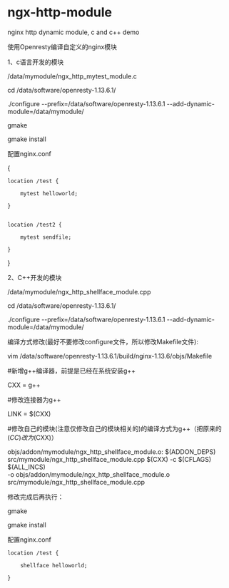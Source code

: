 # ngx-http-module

nginx http dynamic module, c and c++ demo

使用Openresty编译自定义的nginx模块

1、c语言开发的模块

/data/mymodule/ngx_http_mytest_module.c

cd /data/software/openresty-1.13.6.1/

./configure --prefix=/data/software/openresty-1.13.6.1 --add-dynamic-module=/data/mymodule/

gmake 

gmake install

配置nginx.conf

{

    location /test {

        mytest helloworld;
    
    }


    location /test2 {
        
        mytest sendfile;
    
    }

}

2、C++开发的模块

/data/mymodule/ngx_http_shellface_module.cpp

cd /data/software/openresty-1.13.6.1/

./configure --prefix=/data/software/openresty-1.13.6.1 --add-dynamic-module=/data/mymodule/

编译方式修改(最好不要修改configure文件，所以修改Makefile文件):

vim /data/software/openresty-1.13.6.1/build/nginx-1.13.6/objs/Makefile

#新增g++编译器，前提是已经在系统安装g++

CXX = g++

#修改连接器为g++

LINK = $(CXX)

#修改自己的模块(注意仅修改自己的模块相关的)的编译方式为g++（把原来的$(CC)改为$(CXX)）

objs/addon/mymodule/ngx_http_shellface_module.o:   $(ADDON_DEPS) \
    src/mymodule/ngx_http_shellface_module.cpp
    $(CXX) -c $(CFLAGS)  $(ALL_INCS) \
        -o objs/addon/mymodule/ngx_http_shellface_module.o \
        src/mymodule/ngx_http_shellface_module.cpp


修改完成后再执行：

gmake 

gmake install        


配置nginx.conf

    location /test {

        shellface helloworld;
    
    }

